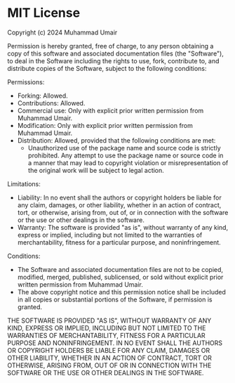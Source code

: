 # MIT License

Copyright (c) 2024 Muhammad Umair

Permission is hereby granted, free of charge, to any person obtaining a copy
of this software and associated documentation files (the "Software"), to deal
in the Software including the rights to use, fork, contribute to, and distribute
copies of the Software, subject to the following conditions:

Permissions:

- Forking: Allowed.
- Contributions: Allowed.
- Commercial use: Only with explicit prior written permission from Muhammad Umair.
- Modification: Only with explicit prior written permission from Muhammad Umair.
- Distribution: Allowed, provided that the following conditions are met:
  - Unauthorized use of the package name and source code is strictly prohibited. Any attempt to use
    the package name or source code in a manner that may lead to copyright violation or misrepresentation
    of the original work will be subject to legal action.

Limitations:

- Liability: In no event shall the authors or copyright holders be liable for any claim,
  damages, or other liability, whether in an action of contract, tort, or otherwise,
  arising from, out of, or in connection with the software or the use or other dealings
  in the software.
- Warranty: The software is provided "as is", without warranty of any kind, express or implied,
  including but not limited to the warranties of merchantability, fitness for a particular purpose,
  and noninfringement.

Conditions:

- The Software and associated documentation files are not to be copied, modified, merged,
  published, sublicensed, or sold without explicit prior written permission from
  Muhammad Umair.
- The above copyright notice and this permission notice shall be included in all copies
  or substantial portions of the Software, if permission is granted.

THE SOFTWARE IS PROVIDED "AS IS", WITHOUT WARRANTY OF ANY KIND, EXPRESS OR IMPLIED, INCLUDING BUT NOT LIMITED TO THE WARRANTIES OF MERCHANTABILITY, FITNESS FOR A PARTICULAR PURPOSE AND NONINFRINGEMENT. IN NO EVENT SHALL THE AUTHORS OR COPYRIGHT HOLDERS BE LIABLE FOR ANY CLAIM, DAMAGES OR OTHER LIABILITY, WHETHER IN AN ACTION OF CONTRACT, TORT OR OTHERWISE, ARISING FROM, OUT OF OR IN CONNECTION WITH THE SOFTWARE OR THE USE OR OTHER DEALINGS IN THE SOFTWARE.
